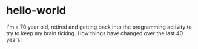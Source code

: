 # hello-world

I'm a 70 year old, retired and getting back into the programming activity to try to keep my brain ticking. How things have changed over the last 40 years!
